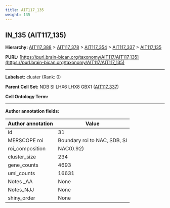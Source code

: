 ```yaml
---
title: AIT117_135
weight: 135
---
```

## IN_135 (AIT117_135)
<b>Hierarchy: </b>
[AIT117_388](../AIT117_388) >
[AIT117_378](../AIT117_378) >
[AIT117_354](../AIT117_354) >
[AIT117_337](../AIT117_337) >
[AIT117_135](../AIT117_135)

**PURL:** [https://purl.brain-bican.org/taxonomy/AIT117/AIT117_135](https://purl.brain-bican.org/taxonomy/AIT117/AIT117_135)

---


**Labelset:** cluster (Rank: 0)

**Parent Cell Set:** NDB SI LHX6 LHX8 GBX1 ([AIT117_337](../AIT117_337))



**Cell Ontology Term:** 

[MARKER GENES.]: #


---

[TRANSFERRED ANNOTATIONS.]: #


[AUTHOR ANNOTATION FIELDS.]: #


**Author annotation fields:**

| Author annotation | Value |
|-------------------|-------|
|id|31|
|MERSCOPE roi|Boundary roi to NAC, SDB, SI|
|roi_composition|NAC(0.92)|
|cluster_size|234|
|gene_counts|4693|
|umi_counts|16631|
|Notes _AA|None|
|Notes_NJJ|None|
|shiny_order|None|
